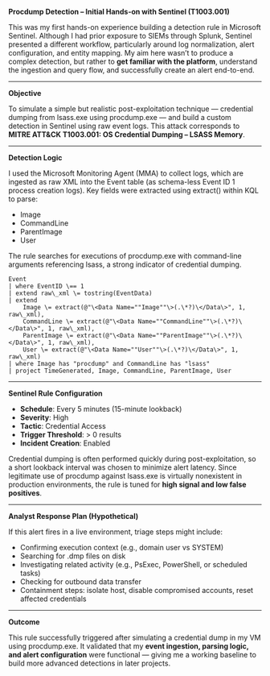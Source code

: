 **Procdump Detection – Initial Hands-on with Sentinel (T1003.001)**

This was my first hands-on experience building a detection rule in Microsoft Sentinel. Although I had prior exposure to SIEMs through Splunk, Sentinel presented a different workflow, particularly around log normalization, alert configuration, and entity mapping. My aim here wasn’t to produce a complex detection, but rather to **get familiar with the platform**, understand the ingestion and query flow, and successfully create an alert end-to-end.

---

**Objective**

To simulate a simple but realistic post-exploitation technique — credential dumping from lsass.exe using procdump.exe — and build a custom detection in Sentinel using raw event logs. This attack corresponds to **MITRE ATT\&CK T1003.001: OS Credential Dumping – LSASS Memory**.

---

**Detection Logic**

I used the Microsoft Monitoring Agent (MMA) to collect logs, which are ingested as raw XML into the Event table (as schema-less Event ID 1 process creation logs). Key fields were extracted using extract() within KQL to parse:

* Image  
* CommandLine  
* ParentImage  
* User

The rule searches for executions of procdump.exe with command-line arguments referencing lsass, a strong indicator of credential dumping.

```kql
Event
| where EventID \== 1
| extend raw\_xml \= tostring(EventData)
| extend
	Image \= extract(@"\<Data Name=""Image""\>(.\*?)\</Data\>", 1, raw\_xml),
	CommandLine \= extract(@"\<Data Name=""CommandLine""\>(.\*?)\</Data\>", 1, raw\_xml),
	ParentImage \= extract(@"\<Data Name=""ParentImage""\>(.\*?)\</Data\>", 1, raw\_xml),
	User \= extract(@"\<Data Name=""User""\>(.\*?)\</Data\>", 1, raw\_xml)
| where Image has "procdump" and CommandLine has "lsass"
| project TimeGenerated, Image, CommandLine, ParentImage, User
```
---

**Sentinel Rule Configuration**

* **Schedule**: Every 5 minutes (15-minute lookback)  
* **Severity**: High  
* **Tactic**: Credential Access  
* **Trigger Threshold**: \> 0 results  
* **Incident Creation**: Enabled

Credential dumping is often performed quickly during post-exploitation, so a short lookback interval was chosen to minimize alert latency. Since legitimate use of procdump against lsass.exe is virtually nonexistent in production environments, the rule is tuned for **high signal and low false positives**.

---

**Analyst Response Plan (Hypothetical)**

If this alert fires in a live environment, triage steps might include:

* Confirming execution context (e.g., domain user vs SYSTEM)  
* Searching for .dmp files on disk  
* Investigating related activity (e.g., PsExec, PowerShell, or scheduled tasks)  
* Checking for outbound data transfer  
* Containment steps: isolate host, disable compromised accounts, reset affected credentials

---

**Outcome**

This rule successfully triggered after simulating a credential dump in my VM using procdump.exe. It validated that my **event ingestion, parsing logic, and alert configuration** were functional — giving me a working baseline to build more advanced detections in later projects.

 
